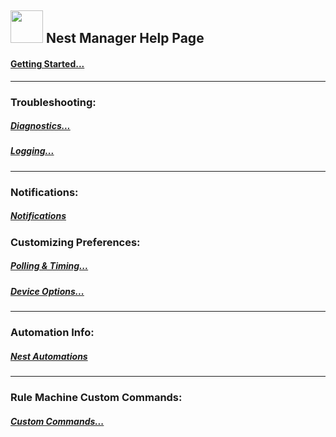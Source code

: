 ## <img src="https://github.com/tonesto7/nest-manager/raw/master/Images/App/thermostat_blue%402x.png" width="52" height="52"> Nest Manager Help Page 

#### [Getting Started...](https://cdn.rawgit.com/tonesto7/nest-manager/master/Documents/help/getting-started.html)
___
### Troubleshooting:

##### [Diagnostics...](https://cdn.rawgit.com/tonesto7/nest-manager/master/Documents/help/diagnostics.html)
##### [Logging...](https://cdn.rawgit.com/tonesto7/nest-manager/master/Documents/help/logging.html)

___
### Notifications:

##### [Notifications](https://cdn.rawgit.com/tonesto7/nest-manager/master/Documents/help/notifications.html)

### Customizing Preferences:

##### [Polling & Timing...](https://cdn.rawgit.com/tonesto7/nest-manager/master/Documents/help/polling-timing.html)

##### [Device Options...](https://cdn.rawgit.com/tonesto7/nest-manager/master/Documents/help/device-preferences.html)
___

### Automation Info:
##### [Nest Automations](https://cdn.rawgit.com/tonesto7/nest-manager/master/Documents/help/nest-automations.html)
___

### Rule Machine Custom Commands:
##### [Custom Commands...](https://cdn.rawgit.com/tonesto7/nest-manager/master/Documents/help/rule-machine-cmds.html)

